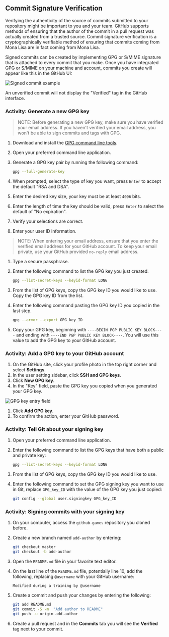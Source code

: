 ## Commit Signature Verification

Verifying the authenticity of the source of commits submitted to your repository might be important to you and your team. GitHub supports methods of ensuring that the author of the commit in a pull request was actually created from a trusted source. Commit signature verification is a cryptographically verifiable method of ensuring that commits coming from Mona Lisa are in fact coming from Mona Lisa.

Signed commits can be created by implementing GPG or S/MIME signature that is attached to every commit that you make. Once you have integrated GPG or S/MIME on your machine and account, commits you create will appear like this in the GitHub UI:

![Signed commit example](https://docs.github.com/assets/images/help/commits/verified-commit.png)

An unverified commit will not display the "Verified" tag in the GitHub interface.

### Activity: Generate a new GPG key

> NOTE: Before generating a new GPG key, make sure you have verified your email address. If you haven't verified your email address, you won't be able to sign commits and tags with GPG. 

1. Download and install the [GPG command line tools](https://www.gnupg.org/download/).
1. Open your preferred command line application.
1. Generate a GPG key pair by running the following command:

   ```sh
   gpg --full-generate-key
   ```
1. When prompted, select the type of key you want, press `Enter` to accept the default "RSA and DSA".
1. Enter the desired key size, your key must be at least `4096` bits.
1. Enter the length of time the key should be valid, press `Enter` to select the default of "No expiration".
1. Verify your selections are correct.
1. Enter your user ID information.

> NOTE: When entering your email address, ensure that you enter the verified email address for your GitHub account. To keep your email private, use your GitHub provided `no-reply` email address.

1. Type a secure passphrase.
1. Enter the following command to list the GPG key you just created. 

    ```sh
    gpg --list-secret-keys --keyid-format LONG
    ```
1. From the list of GPG keys, copy the GPG key ID you would like to use. Copy the GPG key ID from the list.
1. Enter the following command pasting the GPG key ID you copied in the last step.

    ```sh
    gpg --armor --export GPG_key_ID
    ```
1. Copy your GPG key, beginning with `----BEGIN PGP PUBLIC KEY BLOCK----` and ending with `----END PGP PUBLIC KEY BLOCK----`. You will use this value to add the GPG key to your GitHub account.

### Activity: Add a GPG key to your GitHub account

1. On the GitHub site, click your profile photo in the top right corner and select **Settings**.
1. In the user setting sidebar, click **SSH and GPG keys**.
1. Click **New GPG key**.
1. In the "Key" field, paste the GPG key you copied when you generated your GPG key.

![GPG key entry field](https://docs.github.com/assets/images/help/settings/gpg-key-paste.png)

1. Click **Add GPG key**.
1. To confirm the action, enter your GitHub password.

### Activity: Tell Git about your signing key

1. Open your preferred command line application.
1. Enter the following command to list the GPG keys that have both a public and private key: 

    ```sh
    gpg --list-secret-keys --keyid-format LONG
    ```
1. From the list of GPG keys, copy the GPG key ID you would like to use.
1. Enter the following command to set the GPG signing key you want to use in Git, replace `GPG_key_ID` with the value of the GPG key you just copied:

    ```sh
    git config --global user.signingkey GPG_key_ID
    ```

### Activity: Signing commits with your signing key

1. On your computer, access the `github-games` repository you cloned before.
1. Create a new branch named `add-author` by entering:

    ```sh
    git checkout master 
    git checkout -b add-author
    ```
1. Open the `README.md` file in your favorite text editor.
1. On the last line of the `README.md` file, potentially line 10, add the following, replacing `@username` with your GitHub username:

    ```
    Modified during a training by @username
    ```
1. Create a commit and push your changes by entering the following:

    ```sh
    git add README.md
    git commit -S -m  "Add author to README"
    git push -u origin add-author
    ```
1. Create a pull request and in the **Commits** tab you will see the **Verified** tag next to your commit.
